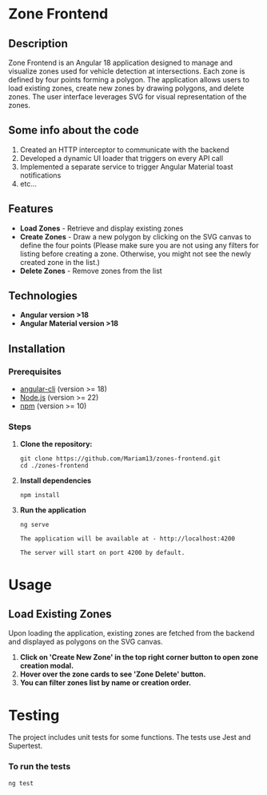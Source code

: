 # Zone Frontend

## Description

Zone Frontend is an Angular 18 application designed to manage and visualize zones used for vehicle detection at intersections. Each zone is defined by four points forming a polygon. The application allows users to load existing zones, create new zones by drawing polygons, and delete zones. The user interface leverages SVG for visual representation of the zones.

## Some info about the code
1. Created an HTTP interceptor to communicate with the backend
2. Developed a dynamic UI loader that triggers on every API call
3. Implemented a separate service to trigger Angular Material toast notifications
4. etc...

## Features
* **Load Zones** - Retrieve and display existing zones
* **Create Zones** - Draw a new polygon by clicking on the SVG canvas to define the four points (Please make sure you are not using any filters for listing before creating a zone. Otherwise, you might not see the newly created zone in the list.)
* **Delete Zones** - Remove zones from the list

## Technologies
* **Angular version >18**
* **Angular Material version >18**

## Installation
### Prerequisites
* [angular-cli](https://angular.dev/) (version >= 18)
* [Node.js](https://nodejs.org/en/download/) (version >= 22)
* [npm](https://www.npmjs.com/get-npm) (version >= 10)

### Steps
1. **Clone the repository:**
    ```
    git clone https://github.com/Mariam13/zones-frontend.git
    cd ./zones-frontend
    ```
2. **Install dependencies**
    ```
    npm install
    ```
3. **Run the application**
    ```
    ng serve
    ```
    `The application will be available at - http://localhost:4200`

    `The server will start on port 4200 by default.`

# Usage
## Load Existing Zones
Upon loading the application, existing zones are fetched from the backend and displayed as polygons on the SVG canvas.
1. **Click on 'Create New Zone' in the top right corner button to open zone creation modal.**
2. **Hover over the zone cards to see 'Zone Delete' button.**
3. **You can filter zones list by name or creation order.**

# Testing
The project includes unit tests for some functions. The tests use Jest and Supertest.
### To run the tests
```
ng test
```
